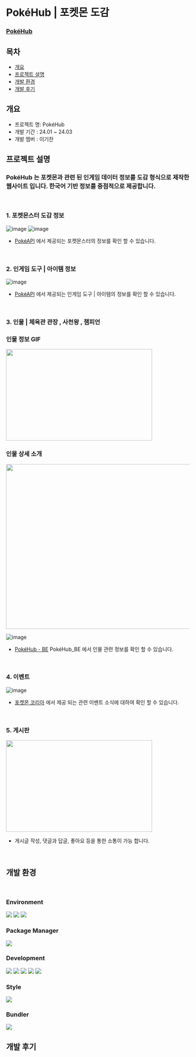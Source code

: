 # PokéHub | 포켓몬 도감   

### [PokéHub](https://pokehub-encyclopedia.vercel.app/)

## 목차
  - [개요](#개요)
  - [프로젝트 설명](#프로젝트-설명)
  - [개발 환경](#개발-환경)
  - [개발 후기](#개발-후기)

## 개요
- 프로젝트 명: PokéHub
- 개발 기간 : 24.01 ~ 24.03
- 개발 멤버 : 이기찬

## 프로젝트 설명

### PokéHub 는 포켓몬과 관련 된 인게임 데이터 정보를 도감 형식으로 제작한 웹사이트 입니다. 한국어 기반 정보를 중점적으로 제공합니다.  

<br/>

### 1. 포켓몬스터 도감 정보
   ![image](https://github.com/LEEKICHAN0102/pokehub_front/assets/112845155/e4ef1ad7-9f73-4869-a48e-54e7862bd038)
   ![image](https://github.com/LEEKICHAN0102/pokehub_front/assets/112845155/5079a17c-89a3-472e-8b37-12a1fbfee71d)  
   

-  [PokéAPI](https://pokeapi.co/) 에서 제공되는 포켓몬스터의 정보를 확인 할 수 있습니다.
 
<br/>

### 2. 인게임 도구 | 아이템 정보

   ![image](https://github.com/LEEKICHAN0102/pokehub_front/assets/112845155/a8ed82b1-6ab5-447a-8f86-3681a4d2bb7e)  
   

-  [PokéAPI](https://pokeapi.co/) 에서 제공되는 인게임 도구 | 아이템의 정보를 확인 할 수 있습니다.

<br/>

### 3. 인물 | 체육관 관장 , 사천왕 , 챔피언

  ### 인물 정보 GIF
  
  <img src="https://github.com/LEEKICHAN0102/pokehub_front/assets/112845155/65b5c49a-2840-4ed2-bfb2-26d028a22ab7"  width="400" height="250" />  
  
  ### 인물 상세 소개
  <img src="https://github.com/LEEKICHAN0102/pokehub_front/assets/112845155/8889ed90-209c-4089-ae13-a5bcd6673919"  width="600px" height="450px" />  
  
  ![image](https://github.com/LEEKICHAN0102/pokehub_front/assets/112845155/3f7905a1-2b7f-4eca-8677-c68c632a5106)  
  

- [PokéHub - BE](https://github.com/LEEKICHAN0102/pokehub_back) PokéHub_BE 에서 인물 관련 정보를 확인 할 수 있습니다.  
  
<br/>

### 4. 이벤트   

  ![image](https://github.com/LEEKICHAN0102/pokehub_front/assets/112845155/fd550a1c-1013-455d-941d-14b133a6f3fb)

- [포켓몬 코리아](https://pokemonkorea.co.kr/) 에서 제공 되는 관련 이벤트 소식에 대하여 확인 할 수 있습니다.

<br/>

### 5. 게시판

<img src="https://github.com/LEEKICHAN0102/pokehub_front/assets/112845155/1a8e970a-ee4a-40cd-8379-8c7feaf93ab2"  width="400" height="250" />  

<br/>

- 게시글 작성, 댓글과 답글, 좋아요 등을 통한 소통이 가능 합니다.

<br/>

## 개발 환경

<br/>  

### Environment
<img src="https://img.shields.io/badge/Visual Studio code-007ACC?style=for-the-badge&logo=visualstudiocode&logoColor=white">  <img src="https://img.shields.io/badge/git-F05032?style=for-the-badge&logo=git&logoColor=white">  <img src="https://img.shields.io/badge/github-181717?style=for-the-badge&logo=github&logoColor=white">  

### Package Manager
<img src="https://img.shields.io/badge/npm-CB3837?style=for-the-badge&logo=npm&logoColor=white">

### Development
<img src="https://img.shields.io/badge/JavaScript-F7DF1E?style=for-the-badge&logo=javascript&logoColor=white"> <img src="https://img.shields.io/badge/React-61DAFB?style=for-the-badge&logo=React&logoColor=white"> <img src="https://img.shields.io/badge/reactquery-FF4154?style=for-the-badge&logo=reactquery&logoColor=white"> <img src="https://img.shields.io/badge/axios-5A29E4?style=for-the-badge&logo=axios&logoColor=white"> <img src="https://img.shields.io/badge/reacthookform-EC5990?style=for-the-badge&logo=react-hook-form&logoColor=white">

### Style
<img src="https://img.shields.io/badge/stylecomponents-DB7093?style=for-the-badge&logo=stylecomponents&logoColor=white">

### Bundler
<img src="https://img.shields.io/badge/vite-646CFF?style=for-the-badge&logo=vite&logoColor=white">


<br/> 

## 개발 후기
